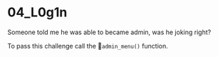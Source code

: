 # 04\_L0g1n
Someone told me he was able to became admin, was he joking right?  
  
To pass this challenge call the `admin_menu()` function.
